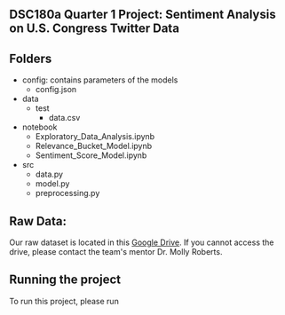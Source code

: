 ## DSC180a Quarter 1 Project: Sentiment Analysis on U.S. Congress Twitter Data

## Folders
* config: contains parameters of the models
  - config.json
* data
  - test
    - data.csv
* notebook
  - Exploratory_Data_Analysis.ipynb
  - Relevance_Bucket_Model.ipynb
  - Sentiment_Score_Model.ipynb
* src
  - data.py
  - model.py
  - preprocessing.py

## Raw Data:
Our raw dataset is located in this [Google Drive](https://drive.google.com/drive/folders/1VSYdGh12UNVNhfxbSeHRdANvHr5xF8Ea?usp=share_link). If you cannot access the drive, please contact the team's mentor Dr. Molly Roberts.

## Running the project
To run this project, please run
